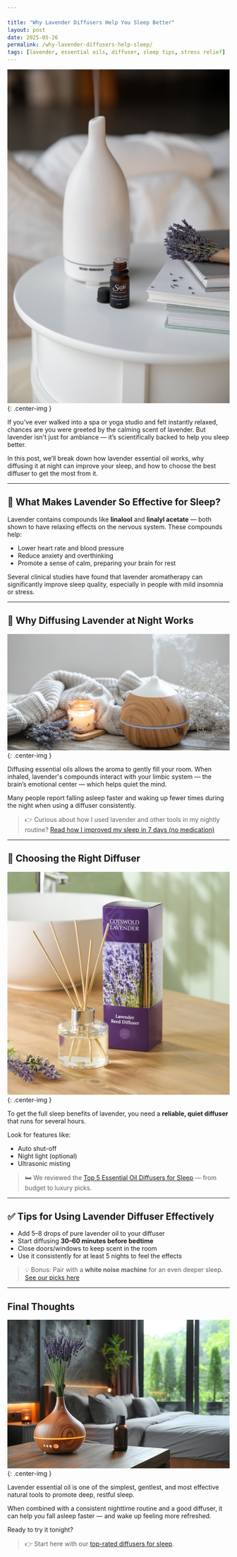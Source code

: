 ```yaml
---

title: "Why Lavender Diffusers Help You Sleep Better"
layout: post
date: 2025-05-26
permalink: /why-lavender-diffusers-help-sleep/
tags: [lavender, essential oils, diffuser, sleep tips, stress relief]
---
```


![Lavender diffuser on bedside table](/assets/img/lavender-diffuser-bedside.jpg){: .center-img }

If you've ever walked into a spa or yoga studio and felt instantly relaxed, chances are you were greeted by the calming scent of lavender. But lavender isn't just for ambiance — it’s scientifically backed to help you sleep better.

In this post, we’ll break down how lavender essential oil works, why diffusing it at night can improve your sleep, and how to choose the best diffuser to get the most from it.

---

## 🌿 What Makes Lavender So Effective for Sleep?

Lavender contains compounds like **linalool** and **linalyl acetate** — both shown to have relaxing effects on the nervous system. These compounds help:

* Lower heart rate and blood pressure
* Reduce anxiety and overthinking
* Promote a sense of calm, preparing your brain for rest

Several clinical studies have found that lavender aromatherapy can significantly improve sleep quality, especially in people with mild insomnia or stress.

---

## 🌙 Why Diffusing Lavender at Night Works

![Spa-like setting with diffuser and candles](/assets/img/lavender-diffuser-spa.jpg){: .center-img }

Diffusing essential oils allows the aroma to gently fill your room. When inhaled, lavender's compounds interact with your limbic system — the brain’s emotional center — which helps quiet the mind.

Many people report falling asleep faster and waking up fewer times during the night when using a diffuser consistently.

> 👉 Curious about how I used lavender and other tools in my nightly routine? [Read how I improved my sleep in 7 days (no medication)](/how-i-improved-sleep-in-7-days/)

---

## 🧴 Choosing the Right Diffuser

![Wooden diffuser and lavender oil bottle in cozy room](/assets/img/lavender-diffuser-wood.jpg){: .center-img }

To get the full sleep benefits of lavender, you need a **reliable, quiet diffuser** that runs for several hours.

Look for features like:

* Auto shut-off
* Night light (optional)
* Ultrasonic misting

> 🛏️ We reviewed the [Top 5 Essential Oil Diffusers for Sleep](/2025-05-14-top-5-essential-oil-diffusers-2025/) — from budget to luxury picks.

---

## ✅ Tips for Using Lavender Diffuser Effectively

* Add 5–8 drops of pure lavender oil to your diffuser
* Start diffusing **30–60 minutes before bedtime**
* Close doors/windows to keep scent in the room
* Use it consistently for at least 5 nights to feel the effects

> 💡 Bonus: Pair with a **white noise machine** for an even deeper sleep. [See our picks here](/2025-05-14-top-5-white-noise-machines-2025/)

---

## Final Thoughts

![Lavender reed diffuser on shelf](/assets/img/lavender-reed-diffuser.jpg){: .center-img }

Lavender essential oil is one of the simplest, gentlest, and most effective natural tools to promote deep, restful sleep.

When combined with a consistent nighttime routine and a good diffuser, it can help you fall asleep faster — and wake up feeling more refreshed.

Ready to try it tonight?

> 👉 Start here with our [top-rated diffusers for sleep](/2025-05-14-top-5-essential-oil-diffusers-2025/).

